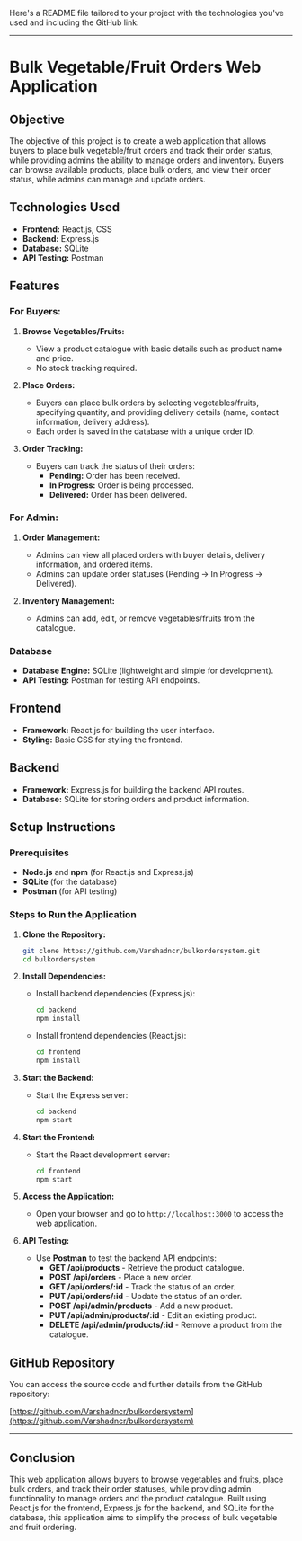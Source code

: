 Here's a README file tailored to your project with the technologies you've used and including the GitHub link:

---

# Bulk Vegetable/Fruit Orders Web Application

## Objective
The objective of this project is to create a web application that allows buyers to place bulk vegetable/fruit orders and track their order status, while providing admins the ability to manage orders and inventory. Buyers can browse available products, place bulk orders, and view their order status, while admins can manage and update orders.

## Technologies Used
- **Frontend:** React.js, CSS
- **Backend:** Express.js
- **Database:** SQLite
- **API Testing:** Postman

## Features

### For Buyers:
1. **Browse Vegetables/Fruits:**
   - View a product catalogue with basic details such as product name and price.
   - No stock tracking required.

2. **Place Orders:**
   - Buyers can place bulk orders by selecting vegetables/fruits, specifying quantity, and providing delivery details (name, contact information, delivery address).
   - Each order is saved in the database with a unique order ID.

3. **Order Tracking:**
   - Buyers can track the status of their orders:
     - **Pending:** Order has been received.
     - **In Progress:** Order is being processed.
     - **Delivered:** Order has been delivered.

### For Admin:
1. **Order Management:**
   - Admins can view all placed orders with buyer details, delivery information, and ordered items.
   - Admins can update order statuses (Pending → In Progress → Delivered).

2. **Inventory Management:**
   - Admins can add, edit, or remove vegetables/fruits from the catalogue.

### Database
- **Database Engine:** SQLite (lightweight and simple for development).
- **API Testing:** Postman for testing API endpoints.

## Frontend
- **Framework:** React.js for building the user interface.
- **Styling:** Basic CSS for styling the frontend.

## Backend
- **Framework:** Express.js for building the backend API routes.
- **Database:** SQLite for storing orders and product information.

## Setup Instructions

### Prerequisites
- **Node.js** and **npm** (for React.js and Express.js)
- **SQLite** (for the database)
- **Postman** (for API testing)

### Steps to Run the Application

1. **Clone the Repository:**
   ```bash
   git clone https://github.com/Varshadncr/bulkordersystem.git
   cd bulkordersystem
   ```

2. **Install Dependencies:**
   - Install backend dependencies (Express.js):
     ```bash
     cd backend
     npm install
     ```
   - Install frontend dependencies (React.js):
     ```bash
     cd frontend
     npm install
     ```

3. **Start the Backend:**
   - Start the Express server:
     ```bash
     cd backend
     npm start
     ```

4. **Start the Frontend:**
   - Start the React development server:
     ```bash
     cd frontend
     npm start
     ```

5. **Access the Application:**
   - Open your browser and go to `http://localhost:3000` to access the web application.

6. **API Testing:**
   - Use **Postman** to test the backend API endpoints:
     - **GET /api/products** - Retrieve the product catalogue.
     - **POST /api/orders** - Place a new order.
     - **GET /api/orders/:id** - Track the status of an order.
     - **PUT /api/orders/:id** - Update the status of an order.
     - **POST /api/admin/products** - Add a new product.
     - **PUT /api/admin/products/:id** - Edit an existing product.
     - **DELETE /api/admin/products/:id** - Remove a product from the catalogue.

## GitHub Repository

You can access the source code and further details from the GitHub repository:

[https://github.com/Varshadncr/bulkordersystem](https://github.com/Varshadncr/bulkordersystem)

---

## Conclusion

This web application allows buyers to browse vegetables and fruits, place bulk orders, and track their order statuses, while providing admin functionality to manage orders and the product catalogue. Built using React.js for the frontend, Express.js for the backend, and SQLite for the database, this application aims to simplify the process of bulk vegetable and fruit ordering.

